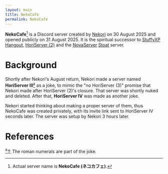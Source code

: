 ```yaml
---
layout: main
title: NekoCafe
permalink: NekoCafe
---
```


**NekoCafe**[^1] is a Discord server created by [Nekori](Nekori) on 30 August 2025 and opened publicly on 31 August 2025. It is the spiritual successor to [StuffyXP Hangout](StuffyXP_Hangout), [HoriServer (2)](HoriServer_(2)) and the [NovaServer](NovaServer) [Stoat](https://stoat.chat) server.

# Background
Shortly after Nekori's August return, Nekori made a server named **HoriServer III**<a href="#notecA"><sup id="noteA">a</sup></a> as a joke, to mimic the "no HoriServer (3)" promise that Nekori made after HoriServer (2)'s closure. That server was shortly nuked and deleted. After that, **HoriServer IV** was made as another joke.

Nekori started thinking about making a proper server of them, thus NekoCafe was created privately, with its invite link sent to HoriServer IV seconds later. The server was setup by Nekori 3 hours later.

# References
<p id="note"><a href="#noteA" id="notecA"><sup>a</sup><span></span>&uparrow;</a> The roman numerals are part of the joke.</p>

[^1]: Actual server name is **NekoCafe (ネコカフェ)**.
